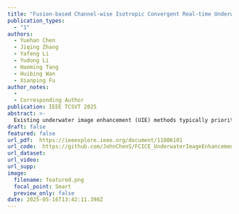 ```yaml
---
title: "Fusion-based Channel-wise Isotropic Convergent Real-time Underwater Image Enhancement (IEEE TCSVT 2025)"
publication_types:
  - "1"
authors:
  - Yuehan Chen
  - Jiqing Zhang
  - Yafeng Li
  - Yudong Li
  - Haoming Tang
  - Huibing Wan
  - Xianping Fu
author_notes:
  - 
  - Corresponding Author
publication: IEEE TCSVT 2025
abstract: >-
  Existing underwater image enhancement (UIE) methods typically prioritize improving image quality at the expense of algorithmic efficiency. In this paper, we propose a fusion-based, channel-wise isotropic convergent UIE method designed for real-time performance. The proposed approach comprises three key modules: (i) a non-linear transformation module that corrects color casts and aligns the pixel distribution with the gray-world assumption (GWA); (ii) a channel-wise isotropic convergence scheme that reduces intensity distribution disparities across channels, promoting balanced convergence; and (iii) a patch-based enhancement strategy that divides the image into smaller patches to better capture local features and improve adaptability to non-uniform degradation. Moreover, certain critical steps in our method are optimized to achieve O(1) time complexity, allowing it to meet real-time requirements. Extensive experiments validate the effectiveness of each module in the proposed method, showcasing its superiority when compared to the existing state-of-the-art (SOTA) approaches. Code has been released at https://github.com/JohnChenS/FCICE_UnderwaterImageEnhancement.
draft: false
featured: false
url_pdf:  https://ieeexplore.ieee.org/document/11006101
url_code:  https://github.com/JohnChenS/FCICE_UnderwaterImageEnhancement
url_dataset:
url_video:  
url_supp: 
image:
  filename: featured.png
  focal_point: Smart
  preview_only: false
date: 2025-05-16T13:42:11.398Z
---
```

